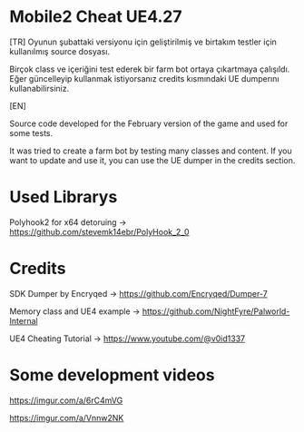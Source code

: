 # Mobile2 Cheat UE4.27

[TR]
Oyunun şubattaki versiyonu için geliştirilmiş ve birtakım testler için kullanılmış source dosyası.

Birçok class ve içeriğini test ederek bir farm bot ortaya çıkartmaya çalışıldı. Eğer güncelleyip kullanmak istiyorsanız credits kısmındaki UE dumperını kullanabilirsiniz.

[EN]

Source code developed for the February version of the game and used for some tests.

It was tried to create a farm bot by testing many classes and content. If you want to update and use it, you can use the UE dumper in the credits section.

# Used Librarys

Polyhook2 for x64 detoruing -> https://github.com/stevemk14ebr/PolyHook_2_0

# Credits

SDK Dumper by Encryqed -> https://github.com/Encryqed/Dumper-7

Memory class and UE4 example -> https://github.com/NightFyre/Palworld-Internal

UE4 Cheating Tutorial -> https://www.youtube.com/@v0id1337

# Some development videos

https://imgur.com/a/6rC4mVG

https://imgur.com/a/Vnnw2NK

